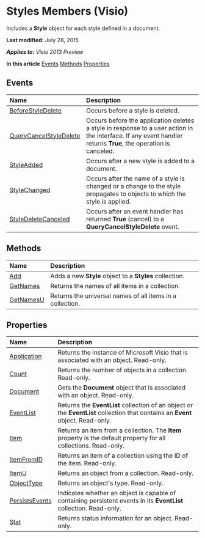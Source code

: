 
# Styles Members (Visio)
Includes a  **Style** object for each style defined in a document.

 **Last modified:** July 28, 2015

 _**Applies to:** Visio 2013 Preview_

 **In this article**
 [Events](#sectionSection0)
 [Methods](#sectionSection1)
 [Properties](#sectionSection2)



## Events
<a name="sectionSection0"> </a>



|**Name**|**Description**|
|:-----|:-----|
| [BeforeStyleDelete](e73533d6-c5ce-739c-f85d-0137794ac953.md)|Occurs before a style is deleted.|
| [QueryCancelStyleDelete](08d1f26c-bdcd-1f5d-3dd6-a657ef6619ab.md)|Occurs before the application deletes a style in response to a user action in the interface. If any event handler returns  **True**, the operation is canceled.|
| [StyleAdded](c5bee31d-1b73-dd43-c44a-094004abd2ea.md)|Occurs after a new style is added to a document.|
| [StyleChanged](5b9f7011-4226-e12f-a334-bd4966f4fcdf.md)|Occurs after the name of a style is changed or a change to the style propagates to objects to which the style is applied.|
| [StyleDeleteCanceled](809941a8-ef8d-0c7c-d9fd-e1806914389d.md)|Occurs after an event handler has returned  **True** (cancel) to a **QueryCancelStyleDelete** event.|

## Methods
<a name="sectionSection1"> </a>



|**Name**|**Description**|
|:-----|:-----|
| [Add](def0d922-048a-eab6-51cd-6052ba96fea8.md)|Adds a new  **Style** object to a **Styles** collection.|
| [GetNames](f0bf6bd1-77a4-4dbe-83d7-6fbd4adbbf0d.md)|Returns the names of all items in a collection.|
| [GetNamesU](af0d09e4-9ab5-2b2d-2196-5b4bfb21d11f.md)|Returns the universal names of all items in a collection.|

## Properties
<a name="sectionSection2"> </a>



|**Name**|**Description**|
|:-----|:-----|
| [Application](57986be2-ccb6-3a90-11df-7e92849f659d.md)|Returns the instance of Microsoft Visio that is associated with an object. Read-only.|
| [Count](fbce264a-e16c-6235-7fed-025f36e867ab.md)|Returns the number of objects in a collection. Read-only.|
| [Document](9a6191d7-f77a-1df9-a969-06c6bc740735.md)|Gets the  **Document** object that is associated with an object. Read-only.|
| [EventList](f8e7a7b2-25a3-6761-b39d-423a93a75834.md)|Returns the  **EventList** collection of an object or the **EventList** collection that contains an **Event** object. Read-only.|
| [Item](ab7c481e-b594-2295-8546-801fb2706594.md)|Returns an item from a collection. The  **Item** property is the default property for all collections. Read-only.|
| [ItemFromID](a132a3eb-2c2e-0f44-dcf1-709221e719a7.md)|Returns an item of a collection using the ID of the item. Read-only.|
| [ItemU](aefd2bff-79b3-03a0-1ca5-88294962f46e.md)|Returns an object from a collection. Read-only.|
| [ObjectType](7798c16a-490d-da04-90d1-fca2705e2633.md)|Returns an object's type. Read-only.|
| [PersistsEvents](eccd6a0d-8666-6a45-d431-f872bc4cdacd.md)|Indicates whether an object is capable of containing persistent events in its  **EventList** collection. Read-only.|
| [Stat](6cf112eb-c964-0892-c550-2db088055d35.md)|Returns status information for an object. Read-only.|
